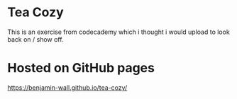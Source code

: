 # Tea Cozy

This is an exercise from codecademy which i thought i would upload to look back on / show off.

# Hosted on GitHub pages
https://benjamin-wall.github.io/tea-cozy/
